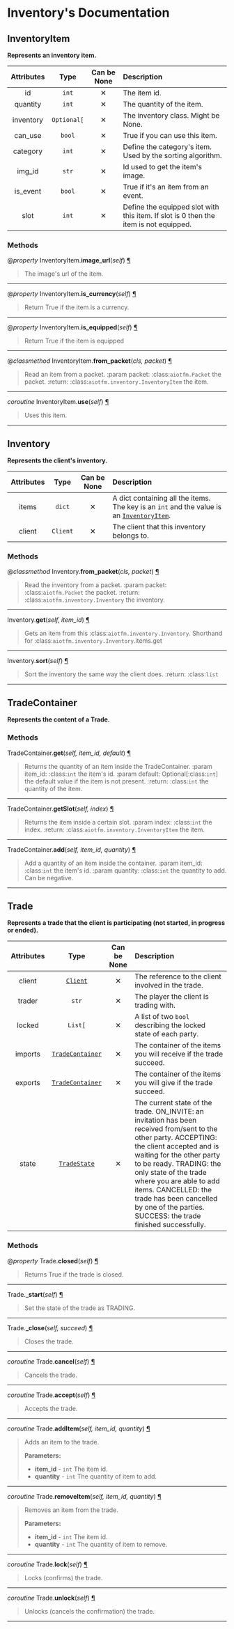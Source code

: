 # Inventory's Documentation

## InventoryItem
**Represents an inventory item.**

| Attributes | Type | Can be None | Description |
| :-: | :-: | :-: | :-- |
| id | `int` | ✕ |  The item id. |
| quantity | `int` | ✕ |  The quantity of the item. |
| inventory | `Optional[` | ✕ |  The inventory class. Might be None. |
| can_use | `bool` | ✕ |  True if you can use this item. |
| category | `int` | ✕ |  Define the category's item. Used by the sorting algorithm. |
| img_id | `str` | ✕ |  Id used to get the item's image. |
| is_event | `bool` | ✕ |  True if it's an item from an event. |
| slot | `int` | ✕ |  Define the equipped slot with this item. If slot is 0 then the item is not equipped. |


### Methods
@*property*
InventoryItem.**image\_url**(_self_) <a id="InventoryItem.image_url" href="#InventoryItem.image_url">¶</a>
>
>The image's url of the item.
---

@*property*
InventoryItem.**is\_currency**(_self_) <a id="InventoryItem.is_currency" href="#InventoryItem.is_currency">¶</a>
>
>Return True if the item is a currency.
---

@*property*
InventoryItem.**is\_equipped**(_self_) <a id="InventoryItem.is_equipped" href="#InventoryItem.is_equipped">¶</a>
>
>Return True if the item is equipped
---

@*classmethod*
InventoryItem.**from\_packet**(_cls, packet_) <a id="InventoryItem.from_packet" href="#InventoryItem.from_packet">¶</a>
>
>Read an item from a packet.
>:param packet: :class:`aiotfm.Packet` the packet.
>:return: :class:`aiotfm.inventory.InventoryItem` the item.
---

_coroutine_ InventoryItem.**use**(_self_) <a id="InventoryItem.use" href="#InventoryItem.use">¶</a>
>
>Uses this item.
---

## Inventory
**Represents the client's inventory.**

| Attributes | Type | Can be None | Description |
| :-: | :-: | :-: | :-- |
| items | `dict` | ✕ |  A dict containing all the items. The key is an `int` and the value is an [`InventoryItem`](Inventory.md#InventoryItem). |
| client | `Client` | ✕ |  The client that this inventory belongs to. |


### Methods
@*classmethod*
Inventory.**from\_packet**(_cls, packet_) <a id="Inventory.from_packet" href="#Inventory.from_packet">¶</a>
>
>Read the inventory from a packet.
>:param packet: :class:`aiotfm.Packet` the packet.
>:return: :class:`aiotfm.inventory.Inventory` the inventory.
---

Inventory.**get**(_self, item_id_) <a id="Inventory.get" href="#Inventory.get">¶</a>
>
>Gets an item from this :class:`aiotfm.inventory.Inventory`.
>Shorthand for :class:`aiotfm.inventory.Inventory`.items.get
---

Inventory.**sort**(_self_) <a id="Inventory.sort" href="#Inventory.sort">¶</a>
>
>Sort the inventory the same way the client does.
>:return: :class:`list`
---

## TradeContainer
**Represents the content of a Trade.**


### Methods
TradeContainer.**get**(_self, item_id, default_) <a id="TradeContainer.get" href="#TradeContainer.get">¶</a>
>
>Returns the quantity of an item inside the TradeContainer.
>:param item_id: :class:`int` the item's id.
>:param default: Optional[:class:`int`] the default value if the item is not present.
>:return: :class:`int` the quantity of the item.
---

TradeContainer.**getSlot**(_self, index_) <a id="TradeContainer.getSlot" href="#TradeContainer.getSlot">¶</a>
>
>Returns the item inside a certain slot.
>:param index: :class:`int` the index.
>:return: :class:`aiotfm.inventory.InventoryItem` the item.
---

TradeContainer.**add**(_self, item_id, quantity_) <a id="TradeContainer.add" href="#TradeContainer.add">¶</a>
>
>Add a quantity of an item inside the container.
>:param item_id: :class:`int` the item's id.
>:param quantity: :class:`int` the quantity to add. Can be negative.
---

## Trade
**Represents a trade that the client is participating (not started, in progress or ended).**

| Attributes | Type | Can be None | Description |
| :-: | :-: | :-: | :-- |
| client | [`Client`](Client.md) | ✕ |  The reference to the client involved in the trade. |
| trader | `str` | ✕ |  The player the client is trading with. |
| locked | `List[` | ✕ |  A list of two `bool` describing the locked state of each party. |
| imports | [`TradeContainer`](Inventory.md) | ✕ |  The container of the items you will receive if the trade succeed. |
| exports | [`TradeContainer`](Inventory.md) | ✕ |  The container of the items you will give if the trade succeed. |
| state | [`TradeState`](Utils.md) | ✕ |  The current state of the trade. ON_INVITE: an invitation has been received from/sent to the other party. ACCEPTING: the client accepted and is waiting for the other party to be ready. TRADING: the only state of the trade where you are able to add items. CANCELLED: the trade has been cancelled by one of the parties. SUCCESS: the trade finished successfully. |


### Methods
@*property*
Trade.**closed**(_self_) <a id="Trade.closed" href="#Trade.closed">¶</a>
>
>Returns True if the trade is closed.
---

Trade.**\_start**(_self_) <a id="Trade._start" href="#Trade._start">¶</a>
>
>Set the state of the trade as TRADING.
---

Trade.**\_close**(_self, succeed_) <a id="Trade._close" href="#Trade._close">¶</a>
>
>Closes the trade.
---

_coroutine_ Trade.**cancel**(_self_) <a id="Trade.cancel" href="#Trade.cancel">¶</a>
>
>Cancels the trade.
---

_coroutine_ Trade.**accept**(_self_) <a id="Trade.accept" href="#Trade.accept">¶</a>
>
>Accepts the trade.
---

_coroutine_ Trade.**addItem**(_self, item_id, quantity_) <a id="Trade.addItem" href="#Trade.addItem">¶</a>
>
>Adds an item to the trade.
>
>__Parameters:__
> * **item_id** - `int` The item id.
> * **quantity** - `int` The quantity of item to add.

---

_coroutine_ Trade.**removeItem**(_self, item_id, quantity_) <a id="Trade.removeItem" href="#Trade.removeItem">¶</a>
>
>Removes an item from the trade.
>
>__Parameters:__
> * **item_id** - `int` The item id.
> * **quantity** - `int` The quantity of item to remove.

---

_coroutine_ Trade.**lock**(_self_) <a id="Trade.lock" href="#Trade.lock">¶</a>
>
>Locks (confirms) the trade.
---

_coroutine_ Trade.**unlock**(_self_) <a id="Trade.unlock" href="#Trade.unlock">¶</a>
>
>Unlocks (cancels the confirmation) the trade.
---

